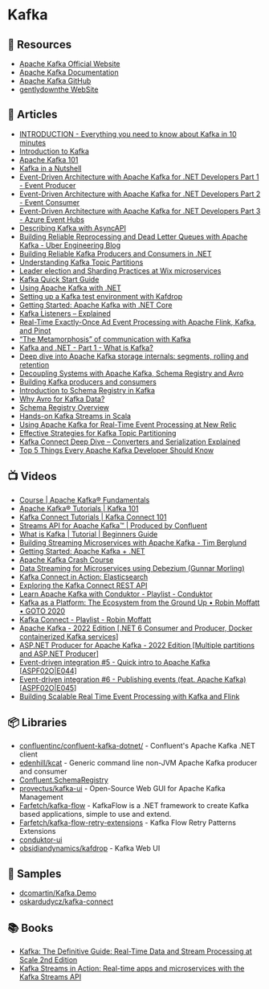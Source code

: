 # Kafka

## 📘 Resources
- [Apache Kafka Official Website](https://kafka.apache.org/)
- [Apache Kafka Documentation](https://kafka.apache.org/documentation/)
- [Apache Kafka GitHub](https://github.com/apache/kafka)
- [gentlydownthe WebSite](https://www.gentlydownthe.stream/)

## 📕 Articles
- [INTRODUCTION - Everything you need to know about Kafka in 10 minutes](https://kafka.apache.org/intro)
- [Introduction to Kafka](https://docs.confluent.io/platform/current/kafka/introduction.html)
- [Apache Kafka 101](https://developer.confluent.io/learn-kafka/apache-kafka/events/)
- [Kafka in a Nutshell](https://sookocheff.com/post/kafka/kafka-in-a-nutshell/)
- [Event-Driven Architecture with Apache Kafka for .NET Developers Part 1 - Event Producer](https://thecloudblog.net/post/event-driven-architecture-with-apache-kafka-for-net-developers-part-1-event-producer/)
- [Event-Driven Architecture with Apache Kafka for .NET Developers Part 2 - Event Consumer](https://thecloudblog.net/post/event-driven-architecture-with-apache-kafka-for-.net-developers-part-2-event-consumer/)
- [Event-Driven Architecture with Apache Kafka for .NET Developers Part 3 - Azure Event Hubs](https://thecloudblog.net/post/event-driven-architecture-with-apache-kafka-for-net-developers-part-3-azure-event-hubs/)
- [Describing Kafka with AsyncAPI](https://dalelane.co.uk/blog/?p=4219)
- [Building Reliable Reprocessing and Dead Letter Queues with Apache Kafka - Uber Engineering Blog](https://eng.uber.com/reliable-reprocessing/)
- [Building Reliable Kafka Producers and Consumers in .NET](https://thecloudblog.net/post/building-reliable-kafka-producers-and-consumers-in-net/)
- [Understanding Kafka Topic Partitions](https://medium.com/event-driven-utopia/understanding-kafka-topic-partitions-ae40f80552e8)
- [Leader election and Sharding Practices at Wix microservices](https://medium.com/wix-engineering/leader-election-and-sharding-practices-at-wix-microservices-6e6b853e4852)
- [Kafka Quick Start Guide](https://sookocheff.com/post/kafka/kafka-quick-start/)
- [Using Apache Kafka with .NET](https://www.red-gate.com/simple-talk/development/dotnet-development/using-apache-kafka-with-net/)
- [Setting up a Kafka test environment with Kafdrop](https://www.red-gate.com/simple-talk/development/dotnet-development/setting-up-a-kafka-test-environment-with-kafdrop/)
- [Getting Started: Apache Kafka with .NET Core](https://codeopinion.com/getting-started-apache-kafka-with-net-core/)
- [Kafka Listeners – Explained](https://www.confluent.io/blog/kafka-listeners-explained/)
- [Real-Time Exactly-Once Ad Event Processing with Apache Flink, Kafka, and Pinot](https://eng.uber.com/real-time-exactly-once-ad-event-processing/)
- [“The Metamorphosis” of communication with Kafka](https://blexin.com/en/blog-en/the-metamorphosis-of-communication-with-kafka/)
- [Kafka and .NET - Part 1 - What is Kafka?](https://blog.simontimms.com/2021/12/09/2021-12-09-kafka-and-.net/)
- [Deep dive into Apache Kafka storage internals: segments, rolling and retention](https://strimzi.io/blog/2021/12/17/kafka-segment-retention/)
- [Decoupling Systems with Apache Kafka, Schema Registry and Avro](https://www.confluent.io/blog/decoupling-systems-with-apache-kafka-schema-registry-and-avro/)
- [Building Kafka producers and consumers](https://engineering.chrobinson.com/dotnet-avro/guides/kafka/)
- [Introduction to Schema Registry in Kafka](https://medium.com/slalom-technology/introduction-to-schema-registry-in-kafka-915ccf06b902)
- [Why Avro for Kafka Data?](https://www.confluent.io/blog/avro-kafka-data/)
- [Schema Registry Overview](https://docs.confluent.io/platform/current/schema-registry/index.html)
- [Hands-on Kafka Streams in Scala](https://softwaremill.com/hands-on-kafka-streams-in-scala/)
- [Using Apache Kafka for Real-Time Event Processing at New Relic](https://newrelic.com/blog/how-to-relic/apache-kafka-event-processing)
- [Effective Strategies for Kafka Topic Partitioning](https://newrelic.com/blog/best-practices/effective-strategies-kafka-topic-partitioning)
- [Kafka Connect Deep Dive – Converters and Serialization Explained](https://www.confluent.io/blog/kafka-connect-deep-dive-converters-serialization-explained/)
- [Top 5 Things Every Apache Kafka Developer Should Know](https://www.confluent.io/en-gb/blog/5-things-every-kafka-developer-should-know/)
## 📺 Videos
- [Course | Apache Kafka® Fundamentals](https://www.youtube.com/playlist?list=PLa7VYi0yPIH2PelhRHoFR5iQgflg-y6JA)
- [Apache Kafka® Tutorials | Kafka 101](https://www.youtube.com/playlist?list=PLa7VYi0yPIH0KbnJQcMv5N9iW8HkZHztH)
- [Kafka Connect Tutorials | Kafka Connect 101](https://www.youtube.com/playlist?list=PLa7VYi0yPIH1MB2n2w8pMZguffCDu2L4Y)
- [Streams API for Apache Kafka™ | Produced by Confluent](https://www.youtube.com/playlist?list=PLa7VYi0yPIH1vDclVOB49xUruBAWkOCZD)
- [What is Kafka | Tutorial | Beginners Guide](https://www.youtube.com/watch?v=heR3I3Wxgro)
- [Building Streaming Microservices with Apache Kafka - Tim Berglund](https://www.youtube.com/watch?v=mad84vBHYlY)
- [Getting Started: Apache Kafka + .NET](https://www.youtube.com/watch?v=n_IQq3pze0s)
- [Apache Kafka Crash Course](https://www.youtube.com/watch?v=R873BlNVUB4)
- [Data Streaming for Microservices using Debezium (Gunnar Morling)](https://www.youtube.com/watch?v=NawsloOoFo0)
- [Kafka Connect in Action: Elasticsearch](https://www.youtube.com/watch?v=Cq-2eGxOCc8)
- [Exploring the Kafka Connect REST API](https://www.youtube.com/watch?v=1EenWEm-5dg)
- [Learn Apache Kafka with Conduktor - Playlist - Conduktor](https://www.youtube.com/playlist?list=PLYmXYyXCMsfMMhiKPw4k1FF7KWxOEajsA)
- [Kafka as a Platform: The Ecosystem from the Ground Up • Robin Moffatt • GOTO 2020](https://www.youtube.com/watch?v=qjTZ4UeJdoI)
- [Kafka Connect - Playlist - Robin Moffatt](https://www.youtube.com/playlist?list=PL5T99fPsK7ppB_AbZhBhTyKHtHWZLWIJ8)
- [Apache Kafka - 2022 Edition [.NET 6 Consumer and Producer, Docker containerized Kafka services]](https://www.youtube.com/watch?v=A4Y7z6wFRk0)
- [ASP.NET Producer for Apache Kafka - 2022 Edition [Multiple partitions and ASP.NET Producer]](https://www.youtube.com/watch?v=FzufaOUdA10)
- [Event-driven integration #5 - Quick intro to Apache Kafka [ASPF02O|E044]](https://www.youtube.com/watch?v=tUzCxZdKEr4)
- [Event-driven integration #6 - Publishing events (feat. Apache Kafka) [ASPF02O|E045]](https://www.youtube.com/watch?v=T2Dy7cH486c&t=41s)
- [Building Scalable Real Time Event Processing with Kafka and Flink](https://doordash.engineering/2022/08/02/building-scalable-real-time-event-processing-with-kafka-and-flink/)
## 📦 Libraries
- [confluentinc/confluent-kafka-dotnet/](https://github.com/confluentinc/confluent-kafka-dotnet/) - Confluent's Apache Kafka .NET client
- [edenhill/kcat](https://github.com/edenhill/kcat) - Generic command line non-JVM Apache Kafka producer and consumer
- [Confluent.SchemaRegistry](https://www.nuget.org/packages/Confluent.SchemaRegistry/)
- [provectus/kafka-ui](https://github.com/provectus/kafka-ui) - Open-Source Web GUI for Apache Kafka Management
- [Farfetch/kafka-flow](https://github.com/Farfetch/kafka-flow) - KafkaFlow is a .NET framework to create Kafka based applications, simple to use and extend.
- [Farfetch/kafka-flow-retry-extensions](https://github.com/Farfetch/kafka-flow-retry-extensions) - Kafka Flow Retry Patterns Extensions
- [conduktor-ui](https://www.conduktor.io/conduktor-ui)
- [obsidiandynamics/kafdrop](https://github.com/obsidiandynamics/kafdrop) - Kafka Web UI
## 🚀 Samples
- [dcomartin/Kafka.Demo](https://github.com/dcomartin/Kafka.Demo)
- [oskardudycz/kafka-connect](https://github.com/oskardudycz/kafka-connect)

## 📚 Books
- [Kafka: The Definitive Guide: Real-Time Data and Stream Processing at Scale 2nd Edition](https://www.amazon.com/Kafka-Definitive-Real-Time-Stream-Processing/dp/1492043087/)
- [Kafka Streams in Action: Real-time apps and microservices with the Kafka Streams API](https://www.amazon.com/Kafka-Streams-Action-Real-time-microservices/dp/1617294470/)
